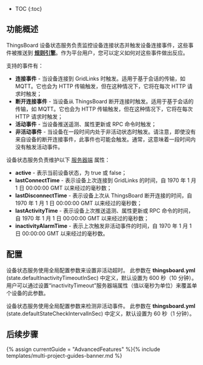 * TOC
{:toc}

## 功能概述

ThingsBoard 设备状态服务负责监控设备连接状态并触发设备连接事件，这些事件被推送到 [**规则引擎**](/docs/{{docsPrefix}}user-guide/rule-engine-2-0/re-getting-started/)。作为平台用户，您可以定义如何对这些事件做出反应。

支持的事件有：

- **连接事件** - 当设备连接到 GridLinks 时触发。适用于基于会话的传输，如 MQTT。它也会为 HTTP 传输触发，但在这种情况下，它将在每次 HTTP 请求时触发；
- **断开连接事件** - 当设备从 ThingsBoard 断开连接时触发。适用于基于会话的传输，如 MQTT。它也会为 HTTP 传输触发，但在这种情况下，它将在每次 HTTP 请求时触发；
- **活动事件** - 当设备推送遥测、属性更新或 RPC 命令时触发；
- **非活动事件** - 当设备在一段时间内处于非活动状态时触发。请注意，即使没有来自设备的断开连接事件，此事件也可能会触发。通常，这意味着一段时间内没有触发活动事件。

设备状态服务负责维护以下 [服务器端](/docs/{{docsPrefix}}user-guide/attributes/#attribute-types) 属性：

- **active** - 表示当前设备状态，为 true 或 false；
- **lastConnectTime** - 表示设备上次连接到 GridLinks 的时间，自 1970 年 1 月 1 日 00:00:00 GMT 以来经过的毫秒数；
- **lastDisconnectTime** - 表示设备上次从 ThingsBoard 断开连接的时间，自 1970 年 1 月 1 日 00:00:00 GMT 以来经过的毫秒数；
- **lastActivityTime** - 表示设备上次推送遥测、属性更新或 RPC 命令的时间，自 1970 年 1 月 1 日 00:00:00 GMT 以来经过的毫秒数；
- **inactivityAlarmTime** - 表示上次触发非活动事件的时间，自 1970 年 1 月 1 日 00:00:00 GMT 以来经过的毫秒数。

## 配置

设备状态服务使用全局配置参数来设置非活动超时。
此参数在 **thingsboard.yml** (state.defaultInactivityTimeoutInSec) 中定义，默认设置为 600 秒（10 分钟）。
用户可以通过设置“inactivityTimeout”服务器端属性（值以毫秒为单位）来覆盖单个设备的此参数。

设备状态服务使用全局配置参数来检测非活动事件。
此参数在 **thingsboard.yml** (state.defaultStateCheckIntervalInSec) 中定义，默认设置为 60 秒（1 分钟）。

## 后续步骤

{% assign currentGuide = "AdvancedFeatures" %}{% include templates/multi-project-guides-banner.md %}